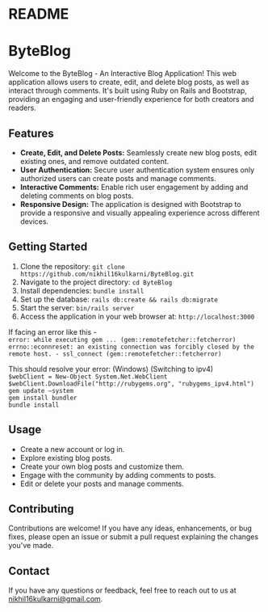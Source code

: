 # README

# ByteBlog

Welcome to the ByteBlog - An Interactive Blog Application! This web application allows users to create, edit, and delete blog posts, as well as interact through comments. It's built using Ruby on Rails and Bootstrap, providing an engaging and user-friendly experience for both creators and readers.

## Features

- **Create, Edit, and Delete Posts:** Seamlessly create new blog posts, edit existing ones, and remove outdated content.
- **User Authentication:** Secure user authentication system ensures only authorized users can create posts and manage comments.
- **Interactive Comments:** Enable rich user engagement by adding and deleting comments on blog posts.
- **Responsive Design:** The application is designed with Bootstrap to provide a responsive and visually appealing experience across different devices.

## Getting Started

1. Clone the repository: `git clone https://github.com/nikhil16kulkarni/ByteBlog.git`
2. Navigate to the project directory: `cd ByteBlog`
3. Install dependencies: `bundle install`
4. Set up the database: `rails db:create && rails db:migrate`
5. Start the server: `bin/rails server`
6. Access the application in your web browser at: `http://localhost:3000`

If facing an error like this - </br> `error: while executing gem ... (gem::remotefetcher::fetcherror) errno::econnreset: an existing connection was forcibly closed by the remote host. - ssl_connect (gem::remotefetcher::fetcherror)`

This should resolve your error: (Windows) (Switching to ipv4) </br>
`$webClient = New-Object System.Net.WebClient` </br>
`$webClient.DownloadFile("http://rubygems.org", "rubygems_ipv4.html")` </br>
`gem update –system` </br>
`gem install bundler` </br>
`bundle install` </br>


## Usage

- Create a new account or log in.
- Explore existing blog posts.
- Create your own blog posts and customize them.
- Engage with the community by adding comments to posts.
- Edit or delete your posts and manage comments.

## Contributing

Contributions are welcome! If you have any ideas, enhancements, or bug fixes, please open an issue or submit a pull request explaining the changes you've made.

## Contact

If you have any questions or feedback, feel free to reach out to us at [nikhil16kulkarni@gmail.com](mailto:nikhil16kulkarni@gmail.com).

